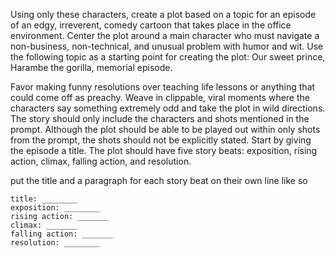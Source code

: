 Using only these characters, create a plot based on a topic for an episode of an edgy, irreverent, comedy cartoon that takes place in the office environment. Center the plot around a main character who must navigate a non-business, non-technical, and unusual problem with humor and wit.  Use the following topic as a starting point for creating the plot:
Our sweet prince, Harambe the gorilla, memorial episode.

Favor making funny resolutions over teaching life lessons or anything that could come off as preachy. Weave in clippable, viral moments where the characters say something extremely odd and take the plot in wild directions. The story should only include the characters and shots mentioned in the prompt. Although the plot should be able to be played out within only shots from the prompt, the shots should not be explicitly stated. Start by giving the episode a title. The plot should have five story beats: exposition, rising action, climax, falling action, and resolution.

put the title and a paragraph for each story beat on their own line like so
```
title: ________
exposition: ________
rising action: _______
climax: _______
falling action: _______
resolution: ________
```